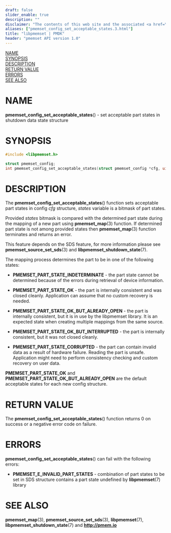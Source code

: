 ```yaml
---
draft: false
slider_enable: true
description: ""
disclaimer: "The contents of this web site and the associated <a href=\"https://github.com/pmem\">GitHub repositories</a> are BSD-licensed open source."
aliases: ["pmemset_config_set_acceptable_states.3.html"]
title: "libpmemset | PMDK"
header: "pmemset API version 1.0"
---
```


[comment]: <> (SPDX-License-Identifier: BSD-3-Clause)
[comment]: <> (Copyright 2021, Intel Corporation)

[comment]: <> (pmemset_config_set_acceptable_states.3 -- man page for pmemset_config_set_acceptable_states)

[NAME](#name)<br />
[SYNOPSIS](#synopsis)<br />
[DESCRIPTION](#description)<br />
[RETURN VALUE](#return-value)<br />
[ERRORS](#errors)<br />
[SEE ALSO](#see-also)<br />

# NAME #

**pmemset_config_set_acceptable_states**() - set acceptable part states in shutdown
data state structure

# SYNOPSIS #

```c
#include <libpmemset.h>

struct pmemset_config;
int pmemset_config_set_acceptable_states(struct pmemset_config *cfg, uint64_t states);

```

# DESCRIPTION #

The **pmemset_config_set_acceptable_states**() function sets acceptable part states
in config *cfg* structure, *states* variable is a bitmask of part states.

Provided *states* bitmask is compared with the determined part state during the mapping
of a new part using **pmemset_map**(3) function. If determined part state is not among
provided states then **pmemset_map**(3) function terminates and returns an error.

This feature depends on the SDS feature, for more information please see **pmemset_source_set_sds**(3)
and **libpmemset_shutdown_state**(7).

The mapping process determines the part to be in one of the following states:

* **PMEMSET_PART_STATE_INDETERMINATE** - the part state cannot be determined because of
the errors during retrieval of device information.

* **PMEMSET_PART_STATE_OK** - the part is internally consistent and was closed cleanly.
Application can assume that no custom recovery is needed.

* **PMEMSET_PART_STATE_OK_BUT_ALREADY_OPEN** - the part is internally consistent, but
it is in use by the libpmemset library. It is an expected state when creating multiple
mappings from the same source.

* **PMEMSET_PART_STATE_OK_BUT_INTERRUPTED** - the part is internally consistent, but it
was not closed cleanly.

* **PMEMSET_PART_STATE_CORRUPTED** - the part can contain invalid data as a result of hardware
failure. Reading the part is unsafe. Application might need to perform consistency checking and
custom recovery on user data.

**PMEMSET_PART_STATE_OK** and **PMEMSET_PART_STATE_OK_BUT_ALREADY_OPEN** are the default
acceptable states for each new config structure.

# RETURN VALUE

The **pmemset_config_set_acceptable_states**() function returns 0 on success or a negative
error code on failure.

# ERRORS #

**pmemset_config_set_acceptable_states**() can fail with the following errors:

* **PMEMSET_E_INVALID_PART_STATES** - combination of part states to be set in SDS structure
contains a part state undefined by **libpmemset**(7) library

# SEE ALSO #

**pmemset_map**(3), **pmemset_source_set_sds**(3),
**libpmemset**(7), **libpmemset_shutdown_state**(7)
and **<http://pmem.io>**
